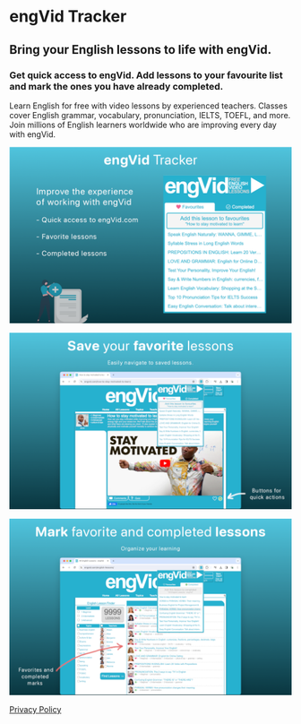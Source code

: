 # engVid Tracker

## Bring your English lessons to life with engVid.

### Get quick access to engVid. Add lessons to your favourite list and mark the ones you have already completed.

Learn English for free with video lessons by experienced teachers. Classes cover English grammar, vocabulary, pronunciation, IELTS, TOEFL, and more. Join millions of English learners worldwide who are improving every day with engVid.

![promo](screenshots/promo.png)

![promo1](screenshots/promo1.png)

![promo2](screenshots/promo2.png)

[Privacy Policy](policy/README.md)
